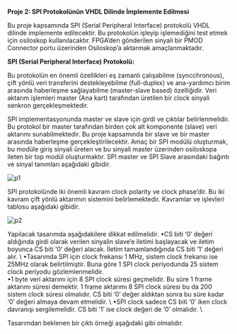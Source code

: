 **Proje 2: SPI Protokolünün VHDL Dilinde İmplemente Edilmesi**

Bu proje kapsamında SPI (Serial Peripheral Interface) protokolü VHDL dilinde implemente edilecektir. Bu protokolün işleyip işlemediğini test etmek için osiloskop kullanılacaktır. FPGA’den gönderilen sinyali bir PMOD Connector portu üzerinden Osiloskop’a aktarmak amaçlanmaktadır.
	
**SPI (Serial Peripheral Interface) Protokolü:**

Bu protokolün en önemli özellikleri eş zamanlı çalışabilme (syncchronous), çift yönlü veri transferini destekleyebilme (full-duplex) ve ana-yardımcı birim arasında haberleşme sağlayabilme (master-slave based) özelliğidir. Veri aktarım işlemleri master (Ana kart) tarafından üretilen bir clock sinyali senkron gerçekleşmektedir.

SPI implementasyonunda master ve slave için girdi ve çıktılar belirlenmelidir. Bu protokol bir master tarafından birden çok alt komponente (slave) veri aktarımı sunabilmektedir. Bu proje kapsamında bir slave ve bir master arasında haberleşme gerçekleştirilecektir. Amaç bir SPI modülü oluşturmak, bu modüle giriş sinyali üreten ve bu sinyali master üzerinden osiloskopa ileten bir top modül oluşturmaktır. SPI master ve SPI Slave arasındaki bağıntı ve sinyal tanımları aşağıdaki gibidir. 

![p1](https://user-images.githubusercontent.com/57804784/132985955-175a7a65-130a-45fe-b985-0cc4179a1aae.png)

SPI protokolünde iki önemli kavram clock polarity ve clock phase’dir. Bu iki kavram çift yönlü aktarımın sistemini belirlemektedir. Kavramlar ve işlevleri tablosu aşağıdaki gibidir. 

![p2](https://user-images.githubusercontent.com/57804784/132985994-8b69a2e2-df16-427c-b964-20f707dcbd51.PNG)

Yapılacak tasarımda aşağıdakilere dikkat edilmelidir. 
•CS biti ‘0’ değeri aldığında girdi olarak verilen sinyalin slave’e iletimi başlayacak ve iletim boyunca CS biti ‘0’ değeri alacak. İletim tamamlandığında CS biti ‘1’ değeri alır. \ 
•Tasarımda SPI için clock frekansı 1 MHz, sistem clock frekansı ise 25MHz olarak belirtilmiştir. Buna göre 1 SPI clock periyodunda 25 sistem clock periyodu gözlemlenmelidir. \
•1 byte veri aktarımı için 8 SPI clock süresi geçmelidir. Bu süre 1 frame aktarımı süresi demektir. 1 frame aktarımı 8 SPI clock süresi bu da 200 sistem clock süresi olmalıdır. CS biti ‘0’ değer aldıktan sonra bu süre kadar ‘0’ değeri almaya devam etmelidir. \ 
•SPI clock sadece CS biti ‘0’ iken clock davranışı sergilemelidir. CS biti ‘1’ ise clock değeri de ‘0’ olmalıdır. \ 

Tasarımdan beklenen bir çıktı örneği aşağıdaki gibi olmalıdır. 



